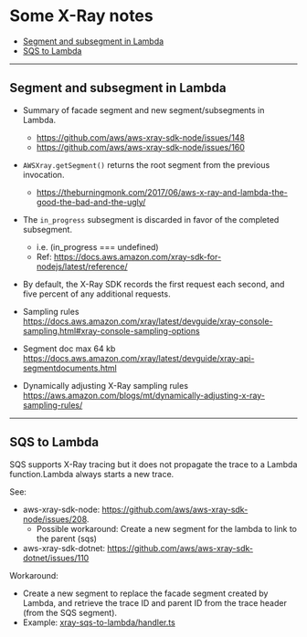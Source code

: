 # Some X-Ray notes

- [Segment and subsegment in Lambda](#segment-and-subsegment-in-lambda)
- [SQS to Lambda](#sqs-to-lambda)

---
## Segment and subsegment in Lambda

- Summary of facade segment and new segment/subsegments in Lambda.
    - https://github.com/aws/aws-xray-sdk-node/issues/148
    - https://github.com/aws/aws-xray-sdk-node/issues/160

- `AWSXray.getSegment()` returns the root segment from the previous invocation.
    - https://theburningmonk.com/2017/06/aws-x-ray-and-lambda-the-good-the-bad-and-the-ugly/

- The `in_progress` subsegment is discarded in favor of the completed subsegment.
    - i.e. (in_progress === undefined)
    - Ref: https://docs.aws.amazon.com/xray-sdk-for-nodejs/latest/reference/

- By default, the X-Ray SDK records the first request each second, and five percent of any additional requests.

- Sampling rules
  https://docs.aws.amazon.com/xray/latest/devguide/xray-console-sampling.html#xray-console-sampling-options

- Segment doc max 64 kb
  https://docs.aws.amazon.com/xray/latest/devguide/xray-api-segmentdocuments.html

- Dynamically adjusting X-Ray sampling rules
  https://aws.amazon.com/blogs/mt/dynamically-adjusting-x-ray-sampling-rules/

---
## SQS to Lambda

SQS supports X-Ray tracing but it does not propagate the trace to a Lambda function.Lambda always starts a new trace.

See:
- aws-xray-sdk-node: https://github.com/aws/aws-xray-sdk-node/issues/208.
    - Possible workaround: Create a new segment for the lambda to link to the parent (sqs)
- aws-xray-sdk-dotnet: https://github.com/aws/aws-xray-sdk-dotnet/issues/110

Workaround:
- Create a new segment to replace the facade segment created by Lambda, and retrieve the trace ID and parent ID from the trace header (from the SQS segment).
- Example: [xray-sqs-to-lambda/handler.ts](xray-sqs-to-lambda/handler.ts)
